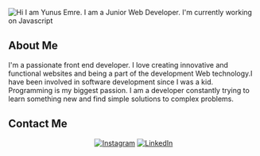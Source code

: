 ![Hi I am Yunus Emre. I am a Junior Web Developer. I'm currently working on Javascript](https://github.com/yunuskrr/yunuskrr/blob/main/gif/github.gif)

## About Me

I'm a passionate front end developer. I love creating innovative and functional websites and being a part of the development Web technology.I have been involved in software development since I was a kid. Programming is my biggest passion.  I am a developer constantly trying to learn something new and find simple solutions to complex problems.

 
## Contact Me
<p align="center">
  <a href="https://www.instagram.com/yunusemre.js"><img src="https://github.com/yunusemre-js/yunusemre-js/blob/main/icons/Instagram-Logo.png" alt="Instagram"/></a>
  <a href="https://www.linkedin.com/in/yunus-emre-kara-0ba345181/"> <img src="https://github.com/yunusemre-js/yunusemre-js/blob/main/icons/LinkedIn-Logo.wine.png" alt="LinkedIn"/></a>
</p>


